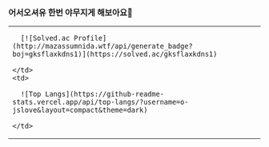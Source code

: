 ###  어서오셔유 한번 야무지게 해보아요👋


<!--
**o-jslove/o-jslove** is a ✨ _special_ ✨ repository because its `README.md` (this file) appears on your GitHub profile.

Here are some ideas to get you started:

- 🔭 I’m currently working on ...
- 🌱 I’m currently learning ...
- 👯 I’m looking to collaborate on ...
- 🤔 I’m looking for help with ...
- 💬 Ask me about ...
- 📫 How to reach me: ...
- 😄 Pronouns: ...
- ⚡ Fun fact: ...
-->

<table>
  <tr>
    <td>
    
      [![Solved.ac Profile](http://mazassumnida.wtf/api/generate_badge?boj=gksflaxkdns1)](https://solved.ac/gksflaxkdns1)
    
    </td>
    <td>
      
      ![Top Langs](https://github-readme-stats.vercel.app/api/top-langs/?username=o-jslove&layout=compact&theme=dark)
    
    </td>
  </tr>
</table>
  
